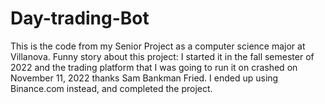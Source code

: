 # Day-trading-Bot

This is the code from my Senior Project as a computer science major at Villanova. Funny story about this project: I started it in the fall semester of 2022 and the trading platform that I was going to run it on crashed on November 11, 2022 thanks Sam Bankman Fried. I ended up using Binance.com instead, and completed the project.  
